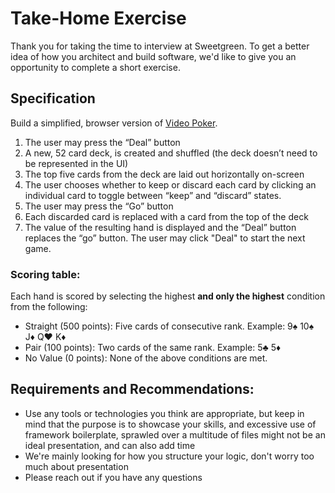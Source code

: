 # Take-Home Exercise

Thank you for taking the time to interview at Sweetgreen. To get a better idea of how you architect and build software, we'd like to give you an opportunity to complete a short exercise.

## Specification

Build a simplified, browser version of [Video Poker](https://en.wikipedia.org/wiki/Video_poker).

1. The user may press the “Deal” button
2. A new, 52 card deck, is created and shuffled (the deck doesn’t need to be represented in the UI)
3. The top five cards from the deck are laid out horizontally on-screen
4. The user chooses whether to keep or discard each card by clicking an individual card to toggle between “keep” and “discard” states.
5. The user may press the “Go” button
6. Each discarded card is replaced with a card from the top of the deck
8. The value of the resulting hand is displayed and the “Deal” button replaces the “go” button. The user may click "Deal" to start the next game.


### Scoring table:

Each hand is scored by selecting the highest **and only the highest** condition from the following:

- Straight (500 points): Five cards of consecutive rank. Example: 9:spades: 10:spades: J:diamonds: Q:hearts: K:diamonds:
- Pair (100 points): Two cards of the same rank. Example: 5:clubs: 5:diamonds:
- No Value (0 points): None of the above conditions are met.

## Requirements and Recommendations:

- Use any tools or technologies you think are appropriate, but keep in mind that the purpose is to showcase your skills, and excessive use of framework boilerplate, sprawled over a multitude of files might not be an ideal presentation, and can also add time
- We're mainly looking for how you structure your logic, don't worry too much about presentation
- Please reach out if you have any questions